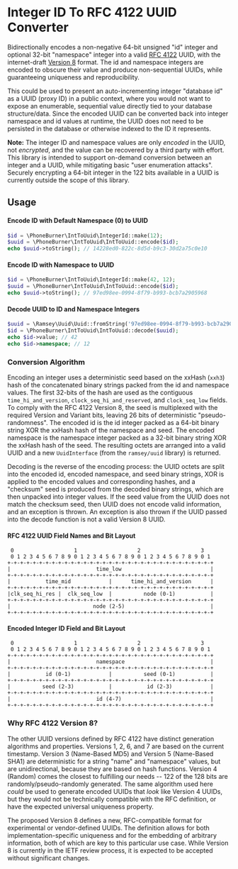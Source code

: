 # Integer ID To RFC 4122 UUID Converter

Bidirectionally encodes a non-negative 64-bit unsigned "id" integer and optional
32-bit "namespace" integer into a valid
[RFC 4122](https://www.rfc-editor.org/rfc/rfc4122) UUID, with the internet-draft
[Version 8](https://datatracker.ietf.org/doc/html/draft-ietf-uuidrev-rfc4122bis-00#section-5.8)
format. The id and namespace integers are encoded to obscure their value and
produce non-sequential UUIDs, while guaranteeing uniqueness and reproducibility.

This could be used to present an auto-incrementing integer "database id" as a
UUID (proxy ID) in a public context, where you would not want to expose an
enumerable, sequential value directly tied to your database structure/data.
Since the encoded UUID can be converted back into integer namespace and id
values at runtime, the UUID does not need to be persisted in the database or
otherwise indexed to the ID it represents.

**Note:** The integer ID and namespace values are only _encoded_ in the UUID,
not _encrypted_, and the value can be recovered by a third party with effort.
This library is intended to support on-demand conversion between an integer and
a UUID, while mitigating basic "user enumeration attacks". Securely encrypting
a 64-bit integer in the 122 bits available in a UUID is currently outside the
scope of this library.

## Usage

#### Encode ID with Default Namespace (0) to UUID

```php
$id = \PhoneBurner\IntToUuid\IntegerId::make(12);
$uuid = \PhoneBurner\IntToUuid\IntToUuid::encode($id);
echo $uuid->toString(); // 14228ed0-822c-8d5d-b9c3-30d2a75c0e10
```

#### Encode ID with Namespace to UUID

```php
$id = \PhoneBurner\IntToUuid\IntegerId::make(42, 12);
$uuid = \PhoneBurner\IntToUuid\IntToUuid::encode($id);
echo $uuid->toString(); // 97ed98ee-0994-8f79-b993-bcb7a2905968
```

#### Decode UUID to ID and Namespace Integers

```php
$uuid = \Ramsey\Uuid\Uuid::fromString('97ed98ee-0994-8f79-b993-bcb7a2905968');
$id = \PhoneBurner\IntToUuid\IntToUuid::decode($uuid);
echo $id->value; // 42
echo $id->namespace; // 12
```

### Conversion Algorithm

Encoding an integer uses a deterministic seed based on the xxHash (`xxh3`) hash
of the concatenated binary strings packed from the id and namespace values. The
first 32-bits of the hash are used as the contiguous `time_hi_and_version`,
`clock_seq_hi_and_reserved`, and `clock_seq_low` fields. To comply with the RFC
4122 Version 8, the seed is multiplexed with the required Version and Variant
bits, leaving 26 bits of deterministic "pseudo-randomness". The encoded id is
the id integer packed as a 64-bit binary string XOR the xxHash hash of the
namespace and seed. The encoded namespace is the namespace integer packed as a
32-bit binary string XOR the xxHash hash of the seed. The resulting octets are
arranged into a valid UUID and a new `UuidInterface` (from the `ramsey/uuid`
library) is returned.

Decoding is the reverse of the encoding process: the UUID octets are split into
the encoded id, encoded namespace, and seed binary strings, XOR is applied to
the encoded values and corresponding hashes, and a "checksum" seed is produced
from the decoded binary strings, which are then unpacked into integer values.
If the seed value from the UUID does not match the checksum seed, then UUID does
not encode valid information, and an exception is thrown. An exception is also
thrown if the UUID passed into the decode function is not a valid Version 8
UUID.

#### RFC 4122 UUID Field Names and Bit Layout

```
 0                   1                   2                   3
 0 1 2 3 4 5 6 7 8 9 0 1 2 3 4 5 6 7 8 9 0 1 2 3 4 5 6 7 8 9 0 1
+-+-+-+-+-+-+-+-+-+-+-+-+-+-+-+-+-+-+-+-+-+-+-+-+-+-+-+-+-+-+-+-+
|                           time_low                            |
+-+-+-+-+-+-+-+-+-+-+-+-+-+-+-+-+-+-+-+-+-+-+-+-+-+-+-+-+-+-+-+-+
|           time_mid            |      time_hi_and_version      |
+-+-+-+-+-+-+-+-+-+-+-+-+-+-+-+-+-+-+-+-+-+-+-+-+-+-+-+-+-+-+-+-+
|clk_seq_hi_res |  clk_seq_low  |          node (0-1)           |
+-+-+-+-+-+-+-+-+-+-+-+-+-+-+-+-+-+-+-+-+-+-+-+-+-+-+-+-+-+-+-+-+
|                          node (2-5)                           |
+-+-+-+-+-+-+-+-+-+-+-+-+-+-+-+-+-+-+-+-+-+-+-+-+-+-+-+-+-+-+-+-+
```

#### Encoded Integer ID Field and Bit Layout

```
 0                   1                   2                   3
 0 1 2 3 4 5 6 7 8 9 0 1 2 3 4 5 6 7 8 9 0 1 2 3 4 5 6 7 8 9 0 1
+-+-+-+-+-+-+-+-+-+-+-+-+-+-+-+-+-+-+-+-+-+-+-+-+-+-+-+-+-+-+-+-+
|                           namespace                           |
+-+-+-+-+-+-+-+-+-+-+-+-+-+-+-+-+-+-+-+-+-+-+-+-+-+-+-+-+-+-+-+-+
|           id (0-1)            |          seed (0-1)           |
+-+-+-+-+-+-+-+-+-+-+-+-+-+-+-+-+-+-+-+-+-+-+-+-+-+-+-+-+-+-+-+-+
|          seed (2-3)           |           id (2-3)            |
+-+-+-+-+-+-+-+-+-+-+-+-+-+-+-+-+-+-+-+-+-+-+-+-+-+-+-+-+-+-+-+-+
|                           id (4-7)                            |
+-+-+-+-+-+-+-+-+-+-+-+-+-+-+-+-+-+-+-+-+-+-+-+-+-+-+-+-+-+-+-+-+
```

### Why RFC 4122 Version 8?

The other UUID versions defined by RFC 4122 have distinct generation algorithms
and properties. Versions 1, 2, 6, and 7 are based on the current timestamp.
Version 3 (Name-Based MD5) and Version 5 (Name-Based SHA1) are deterministic
for a string "name" and "namespace" values, but are unidirectional,
because they are based on hash functions. Version 4 (Random) comes the closest
to fulfilling our needs -- 122 of the 128 bits are randomly/pseudo-randomly
generated. The same algorithm used here _could_ be used to generate encoded
UUIDs that _look_ like Version 4 UUIDs, but they would not be technically
compatible with the RFC definition, or have the expected universal uniqueness
property.

The proposed Version 8 defines a new, RFC-compatible format for experimental or
vendor-defined UUIDs. The definition allows for both implementation-specific
uniqueness and for the embedding of arbitrary information, both of which are key
to this particular use case. While Version 8 is currently in the IETF review
process, it is expected to be accepted without significant changes.
